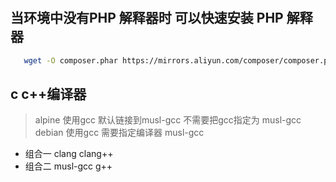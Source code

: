 #

## 当环境中没有PHP 解释器时  可以快速安装 PHP 解释器

```bash
   wget -O composer.phar https://mirrors.aliyun.com/composer/composer.phar

```

## c c++编译器

> alpine 使用gcc 默认链接到musl-gcc 不需要把gcc指定为 musl-gcc
> debian 使用gcc 需要指定编译器 musl-gcc

- 组合一 clang clang++
- 组合二 musl-gcc g++
